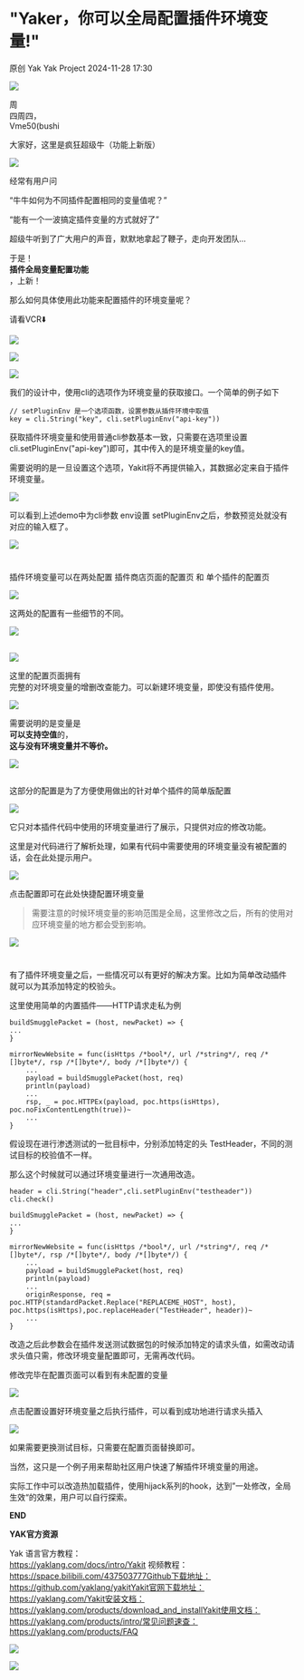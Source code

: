 #  "Yaker，你可以全局配置插件环境变量!"
原创 Yak  Yak Project   2024-11-28 17:30

![](/articles/wechat2md-57d4b38fb5fac67b077017855ed50c43.gif)

周  
四周四，  
Vme50(bushi

大家好，这里是疯狂超级牛（功能上新版）

![](/articles/wechat2md-be056115ce4cad5a943f713126836d75.png)

经常有用户问

“牛牛如何为不同插件配置相同的变量值呢？”

“能有一个一波搞定插件变量的方式就好了”

超级牛听到了广大用户的声音，默默地拿起了鞭子，走向开发团队...

于是！  
**插件全局变量配置功能**  
，上新！

那么如何具体使用此功能来配置插件的环境变量呢？

请看VCR⬇️

![](/articles/wechat2md-f449c4ddfa6b3c48c868fc5c880bb625.jpeg)

![](/articles/wechat2md-aff5859e2a52e9f6b3cdb79577b4490b.png)

![](/articles/wechat2md-4716e77f643320a73d13ca6cfbc8e1bd.png)

我们的设计中，使用cli的选项作为环境变量的获取接口。一个简单的例子如下
```
// setPluginEnv 是一个选项函数，设置参数从插件环境中取值
key = cli.String("key", cli.setPluginEnv("api-key"))
```  

获取插件环境变量和使用普通cli参数基本一致，只需要在选项里设置 cli.setPluginEnv("api-key")即可，其中传入的是环境变量的key值。

需要说明的是一旦设置这个选项，Yakit将不再提供输入，其数据必定来自于插件环境变量。

![](/articles/wechat2md-b8b16137585d937c62e015ba908cdcbd.png)

可以看到上述demo中为cli参数 env设置 setPluginEnv之后，参数预览处就没有对应的输入框了。

![](/articles/wechat2md-1a801c50533ae96fb847ce0684387123.png)
#   

插件环境变量可以在两处配置 插件商店页面的配置页 和 单个插件的配置页

![](/articles/wechat2md-c3d38c9c921bb07ae8e56fd9dc9044c6.png)

这两处的配置有一些细节的不同。

![](/articles/wechat2md-7a5f49a132d2c96ea9ec5802ac063f84.png)
##   

![](/articles/wechat2md-ebe23df29491b7cec345f26b5f5e29d3.png)

这里的配置页面拥有  
完整的对环境变量的增删改查能力。可以新建环境变量，即使没有插件使用。

![](/articles/wechat2md-8f1aaea01d4fa3ca6da42ff5dc2a7c07.png)

需要说明的是变量是  
**可以支持空值**的，  
**这与没有环境变量并不等价。**

![](/articles/wechat2md-cd2cc4afc7fd915eafc2b6c3cea555a4.png)
##   

这部分的配置是为了方便使用做出的针对单个插件的简单版配置

![](/articles/wechat2md-61644b57d884342a3156ba198a13a62d.png)

它只对本插件代码中使用的环境变量进行了展示，只提供对应的修改功能。

这里是对代码进行了解析处理，如果有代码中需要使用的环境变量没有被配置的话，会在此处提示用户。

![](/articles/wechat2md-a93f331e03d4781d13aa42728374e991.png)

点击配置即可在此处快捷配置环境变量
> 需要注意的时候环境变量的影响范围是全局，这里修改之后，所有的使用对应环境变量的地方都会受到影响。


![](/articles/wechat2md-f933d85b578090be8ecbd16adea56dcd.png)
#   

有了插件环境变量之后，一些情况可以有更好的解决方案。比如为简单改动插件 就可以为其添加特定的校验头。

这里使用简单的内置插件——HTTP请求走私为例
```
buildSmugglePacket = (host, newPacket) => {
...
}

mirrorNewWebsite = func(isHttps /*bool*/, url /*string*/, req /*[]byte*/, rsp /*[]byte*/, body /*[]byte*/) {
    ...
    payload = buildSmugglePacket(host, req)
    println(payload)
    ...
    rsp, _ = poc.HTTPEx(payload, poc.https(isHttps), poc.noFixContentLength(true))~
    ...
}
```  

假设现在进行渗透测试的一批目标中，分别添加特定的头 TestHeader，不同的测试目标的校验值不一样。

那么这个时候就可以通过环境变量进行一次通用改造。
```
header = cli.String("header",cli.setPluginEnv("testheader"))
cli.check()

buildSmugglePacket = (host, newPacket) => {
...
}

mirrorNewWebsite = func(isHttps /*bool*/, url /*string*/, req /*[]byte*/, rsp /*[]byte*/, body /*[]byte*/) {
    ...
    payload = buildSmugglePacket(host, req)
    println(payload)
    ...
    originResponse, req = poc.HTTP(standardPacket.Replace("REPLACEME_HOST", host), poc.https(isHttps),poc.replaceHeader("TestHeader", header))~
    ...
}
```  

改造之后此参数会在插件发送测试数据包的时候添加特定的请求头值，如需改动请求头值只需，修改环境变量配置即可，无需再改代码。

修改完毕在配置页面可以看到有未配置的变量

![](/articles/wechat2md-e0099c9fb757084b7c3d4bc20bcc2398.png)

点击配置设置好环境变量之后执行插件，可以看到成功地进行请求头插入

![](/articles/wechat2md-20542c2fdecf06753b38084ba59526d6.png)

如果需要更换测试目标，只需要在配置页面替换即可。

当然，这只是一个例子用来帮助社区用户快速了解插件环境变量的用途。

实际工作中可以改造热加载插件，使用hijack系列的hook，达到”一处修改，全局生效“的效果，用户可以自行探索。



**END**


**YAK官方资源**


Yak 语言官方教程：  
https://yaklang.com/docs/intro/Yakit 视频教程：  
https://space.bilibili.com/437503777Github下载地址：  
https://github.com/yaklang/yakitYakit官网下载地址：  
https://yaklang.com/Yakit安装文档：  
https://yaklang.com/products/download_and_installYakit使用文档：  
https://yaklang.com/products/intro/常见问题速查：  
https://yaklang.com/products/FAQ

![](/articles/wechat2md-382b711760574d429c6c8742ecfc1d9b.png)

![](/articles/wechat2md-304b45488320344b4c7cdbd5759ee4e8.gif)  
  
  
